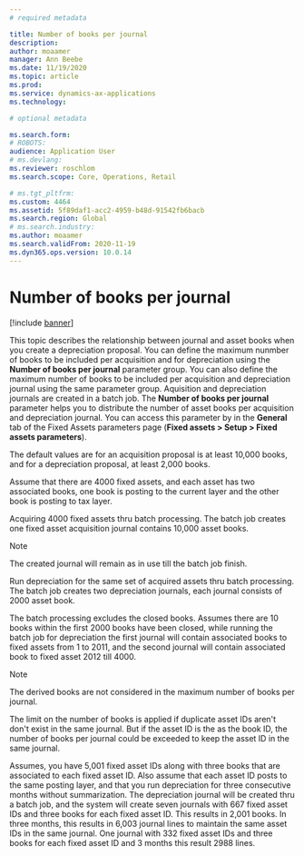 ```yaml
---
# required metadata

title: Number of books per journal
description: 
author: moaamer
manager: Ann Beebe
ms.date: 11/19/2020
ms.topic: article
ms.prod: 
ms.service: dynamics-ax-applications
ms.technology: 

# optional metadata

ms.search.form: 
# ROBOTS: 
audience: Application User
# ms.devlang: 
ms.reviewer: roschlom
ms.search.scope: Core, Operations, Retail

# ms.tgt_pltfrm: 
ms.custom: 4464
ms.assetid: 5f89daf1-acc2-4959-b48d-91542fb6bacb
ms.search.region: Global
# ms.search.industry: 
ms.author: moaamer
ms.search.validFrom: 2020-11-19
ms.dyn365.ops.version: 10.0.14
---
```


# Number of books per journal

[!include [banner](../includes/banner.md)]

This topic describes the relationship between journal and asset books when you create a depreciation proposal. You can define the maximum nunmber of books to be included per acquisition and for depreciation using the **Number of books per journal** parameter group. You can also define the maximum number of books to be included per acquisition and depreciation journal using the same parameter group. Aquisition and depreciation journals are created in a batch job. The **Number of books per journal** parameter helps you to distribute the number of asset books per acquisition and depreciation journal. You can access this parameter by in the **General** tab of the Fixed Assets parameters page (**Fixed assets > Setup > Fixed assets parameters**).

The default values are for an acquisition proposal is at least 10,000 books, and for a depreciation proposal, at least 2,000 books.

Assume that there are 4000 fixed assets, and each asset has two associated books, one book is posting to the current layer and the other book is posting to tax layer.

Acquiring 4000 fixed assets thru batch processing. The batch job creates one fixed asset acquisition journal contains 10,000 asset books.

> [!NOTE] 
> The created journal will remain as in use till the batch job finish.

Run depreciation for the same set of acquired assets thru batch processing. The batch job creates two depreciation journals, each journal consists of 2000 asset book.

The batch processing excludes the closed books. Assumes there are 10 books within the first 2000 books have been closed, while running the batch job for depreciation the first journal will contain associated books to fixed assets from 1 to 2011, and the second journal will contain associated book to fixed asset 2012 till 4000.

> [!NOTE] 
> The derived books are not considered in the maximum number of books per journal.

The limit on the number of books is applied if duplicate asset IDs aren't don't exist in the same journal. But if the asset ID is the as the book ID, the number of books per journal could be exceeded to keep the asset ID in the same journal.

Assumes, you have 5,001 fixed asset IDs along with three books that are associated to each fixed asset ID. Also assume that each asset ID posts to the same posting layer, and that you run depreciation for three consecutive months without summarization. The depreciation journal will be created thru a batch job, and the system will create seven journals with 667 fixed asset IDs and three books for each fixed asset ID. This results in 2,001 books. In three months, this results in 6,003 journal lines to maintain the same asset IDs in the same journal. One journal with 332 fixed asset IDs and three books for each fixed asset ID and 3 months this result 2988 lines.

 
